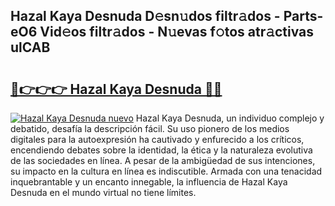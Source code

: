 ## Hazal Kaya Desnuda D𝚎sn𝚞dos filtr𝚊dos - Parts-eO6 Vid𝚎os filtr𝚊dos - N𝚞evas f𝚘tos atr𝚊ctivas ulCAB

# <h2><a href="http://mb4tutx.tromn.icu/?c=Hazal+Kaya+Desnuda">🔗👉👉👉 Hazal Kaya Desnuda 🔗🔗</a></h2>

[![Hazal Kaya Desnuda nuevo](https://i.imgur.com/pEAQMta.gif)](http://mb4tutx.tromn.icu/?c=Hazal+Kaya+Desnuda)
Hazal Kaya Desnuda, un individuo complejo y debatido, desafía la descripción fácil. Su uso pionero de los medios digitales para la autoexpresión ha cautivado y enfurecido a los críticos, encendiendo debates sobre la identidad, la ética y la naturaleza evolutiva de las sociedades en línea. A pesar de la ambigüedad de sus intenciones, su impacto en la cultura en línea es indiscutible. Armada con una tenacidad inquebrantable y un encanto innegable, la influencia de Hazal Kaya Desnuda en el mundo virtual no tiene límites.
